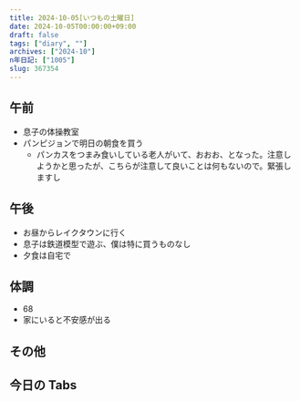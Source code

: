 ```yaml
---
title: 2024-10-05[いつもの土曜日]
date: 2024-10-05T00:00:00+09:00
draft: false
tags: ["diary", ""]
archives: ["2024-10"]
n年日記: ["1005"]
slug: 367354
---
```


## 午前

- 息子の体操教室
- パンピジョンで明日の朝食を買う
  - パンカスをつまみ食いしている老人がいて、おおお、となった。注意しようかと思ったが、こちらが注意して良いことは何もないので。緊張しますし

## 午後

- お昼からレイクタウンに行く
- 息子は鉄道模型で遊ぶ、僕は特に買うものなし
- 夕食は自宅で

## 体調

- 68
- 家にいると不安感が出る

## その他

## 今日の Tabs
